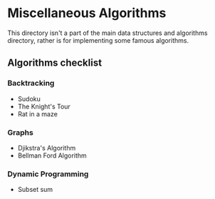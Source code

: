 # Miscellaneous Algorithms

This directory isn't a part of the main data structures and algorithms directory, rather is for implementing some famous algorithms.

## Algorithms checklist

### Backtracking

- Sudoku
- The Knight's Tour
- Rat in a maze

### Graphs

- Djikstra's Algorithm
- Bellman Ford Algorithm

### Dynamic Programming

- Subset sum
